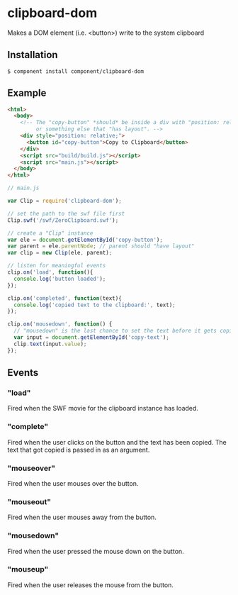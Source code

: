 
# clipboard-dom

  Makes a DOM element (i.e. &lt;button&gt;) write to the system clipboard

## Installation

```
$ component install component/clipboard-dom
```

## Example

``` html
<html>
  <body>
    <!-- The "copy-button" *should* be inside a div with "position: relative"
         or something else that "has layout". -->
    <div style="position: relative;">
      <button id="copy-button">Copy to Clipboard</button>
    </div>
    <script src="build/build.js"></script>
    <script src="main.js"></script>
  </body>
</html>
```

``` js
// main.js

var Clip = require('clipboard-dom');

// set the path to the swf file first
Clip.swf('/swf/ZeroClipboard.swf');

// create a "Clip" instance
var ele = document.getElementById('copy-button');
var parent = ele.parentNode; // parent should "have layout"
var clip = new Clip(ele, parent);

// listen for meaningful events
clip.on('load', function(){
  console.log('button loaded');
});

clip.on('completed', function(text){
  console.log('copied text to the clipboard:', text);
});

clip.on('mousedown', function() {
  // "mousedown" is the last chance to set the text before it gets copied
  var input = document.getElementById('copy-text');
  clip.text(input.value);
});
```

## Events

### "load"

Fired when the SWF movie for the clipboard instance has loaded.

### "complete"

Fired when the user clicks on the button and the text has been copied.
The text that got copied is passed in as an argument.

### "mouseover"

Fired when the user mouses over the button.

### "mouseout"

Fired when the user mouses away from the button.

### "mousedown"

Fired when the user pressed the mouse down on the button.

### "mouseup"

Fired when the user releases the mouse from the button.
